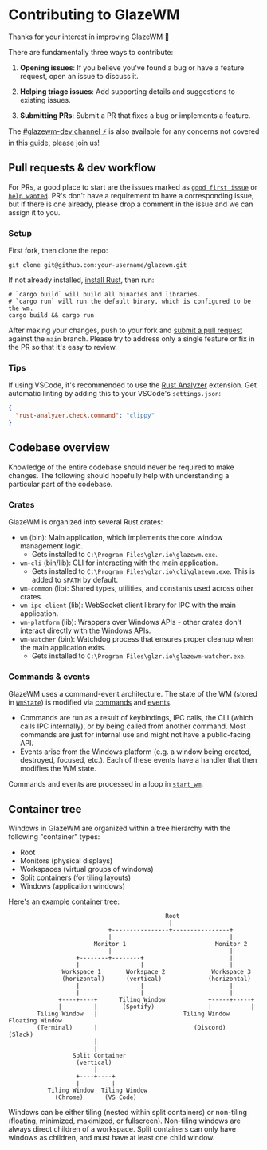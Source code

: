 # Contributing to GlazeWM

Thanks for your interest in improving GlazeWM 💛

There are fundamentally three ways to contribute:

1. **Opening issues**: If you believe you've found a bug or have a feature request, open an issue to discuss it.

2. **Helping triage issues**: Add supporting details and suggestions to existing issues.

3. **Submitting PRs**: Submit a PR that fixes a bug or implements a feature.

The [#glazewm-dev channel ⚡](https://discord.com/invite/ud6z3qjRvM) is also available for any concerns not covered in this guide, please join us!

## Pull requests & dev workflow

For PRs, a good place to start are the issues marked as [`good first issue`](https://github.com/glzr-io/glazewm/issues?q=is%3Aissue+is%3Aopen+label%3A%22good+first+issue%22) or [`help wanted`](https://github.com/glzr-io/glazewm/issues?q=is%3Aissue+is%3Aopen+label%3A%22help+wanted%22). PR's don't have a requirement to have a corresponding issue, but if there is one already, please drop a comment in the issue and we can assign it to you.

### Setup

First fork, then clone the repo:

```shell
git clone git@github.com:your-username/glazewm.git
```

If not already installed, [install Rust](https://rustup.rs/), then run:

```shell
# `cargo build` will build all binaries and libraries.
# `cargo run` will run the default binary, which is configured to be the wm.
cargo build && cargo run
```

After making your changes, push to your fork and [submit a pull request](https://github.com/glzr-io/zebar/pulls) against the `main` branch. Please try to address only a single feature or fix in the PR so that it's easy to review.

### Tips

If using VSCode, it's recommended to use the [Rust Analyzer](https://marketplace.visualstudio.com/items?itemName=rust-lang.rust-analyzer) extension. Get automatic linting by adding this to your VSCode's `settings.json`:

```json
{
  "rust-analyzer.check.command": "clippy"
}
```

## Codebase overview

Knowledge of the entire codebase should never be required to make changes. The following should hopefully help with understanding a particular part of the codebase.

### Crates

GlazeWM is organized into several Rust crates:

- `wm` (bin): Main application, which implements the core window management logic.
  - Gets installed to `C:\Program Files\glzr.io\glazewm.exe`.
- `wm-cli` (bin/lib): CLI for interacting with the main application.
  - Gets installed to `C:\Program Files\glzr.io\cli\glazewm.exe`. This is added to `$PATH` by default.
- `wm-common` (lib): Shared types, utilities, and constants used across other crates.
- `wm-ipc-client` (lib): WebSocket client library for IPC with the main application.
- `wm-platform` (lib): Wrappers over Windows APIs - other crates don't interact directly with the Windows APIs.
- `wm-watcher` (bin): Watchdog process that ensures proper cleanup when the main application exits.
  - Gets installed to `C:\Program Files\glzr.io\glazewm-watcher.exe`.

### Commands & events

GlazeWM uses a command-event architecture. The state of the WM (stored in [`WmState`](https://github.com/glzr-io/glazewm/blob/main/packages/wm/src/wm_state.rs)) is modified via [commands](https://github.com/glzr-io/glazewm/tree/main/packages/wm/src/commands) and [events](https://github.com/glzr-io/glazewm/tree/main/packages/wm/src/events).

- Commands are run as a result of keybindings, IPC calls, the CLI (which calls IPC internally), or by being called from another command. Most commands are just for internal use and might not have a public-facing API.
- Events arise from the Windows platform (e.g. a window being created, destroyed, focused, etc.). Each of these events have a handler that then modifies the WM state.

Commands and events are processed in a loop in [`start_wm`](https://github.com/glzr-io/glazewm/blob/main/packages/wm/src/main.rs#L68).

## Container tree

Windows in GlazeWM are organized within a tree hierarchy with the following "container" types:

- Root
- Monitors (physical displays)
- Workspaces (virtual groups of windows)
- Split containers (for tiling layouts)
- Windows (application windows)

Here's an example container tree:

```
                                            Root
                                             |
                            +----------------+----------------+
                            |                                 |
                        Monitor 1                         Monitor 2
                            |                                 |
                   +--------+--------+                        |
                   |                 |                        |
               Workspace 1       Workspace 2             Workspace 3
               (horizontal)      (vertical)             (horizontal)
                   |                 |                        |
                   |                 |                        |
              +----+----+      Tiling Window            +-----+-----+
              |         |       (Spotify)               |           |
        Tiling Window   |                        Tiling Window  Floating Window
        (Terminal)      |                           (Discord)      (Slack)
                        |
                        |
                  Split Container
                   (vertical)
                        |
                   +----+----+
                   |         |
           Tiling Window  Tiling Window
             (Chrome)      (VS Code)
```

Windows can be either tiling (nested within split containers) or non-tiling (floating, minimized, maximized, or fullscreen). Non-tiling windows are always direct children of a workspace. Split containers can only have windows as children, and must have at least one child window.

